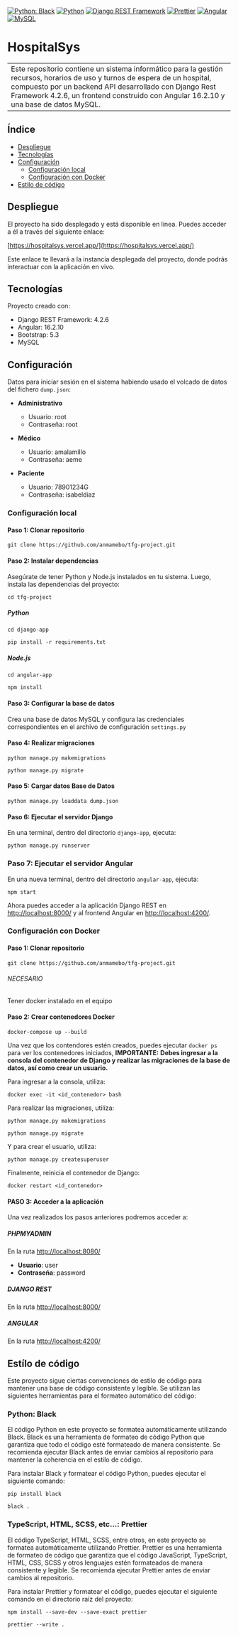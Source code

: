 [![Python: Black](https://img.shields.io/badge/code%20style-black-000000.svg)](https://github.com/psf/black)
[![Python](https://img.shields.io/badge/Python-3.11.1-blue.svg)](https://www.python.org/downloads/release/python-3111/)
[![Django REST Framework](https://img.shields.io/badge/Django_REST_Framework-ff1709?style=flat&logo=django&logoColor=white&color=ff1709&labelColor=gray)](https://www.django-rest-framework.org/)
[![Prettier](https://img.shields.io/badge/Prettier-%23F7B93E.svg?style=flat&logo=prettier&logoColor=white)](https://prettier.io/)
[![Angular](https://img.shields.io/badge/Angular-%23DD0031.svg?style=flat&logo=angular&logoColor=white)](https://angular.io/)
[![MySQL](https://img.shields.io/badge/MySQL-%2300f.svg?style=flat&logo=mysql&logoColor=white)](https://www.mysql.com/)



# HospitalSys

<table>
<tr>
<td>
  Este repositorio contiene un sistema informático para la gestión recursos, horarios de uso y turnos de espera de un hospital, compuesto por un backend API desarrollado con Django Rest Framework 4.2.6, un frontend construido con Angular 16.2.10 y una base de datos MySQL.
</td>
</tr>
</table>

## Índice
* [Despliegue](#despliegue)
* [Tecnologías](#tecnologías)
* [Configuración](#configuración)
    * [Configuración local](#configuración-local)
    * [Configuración con Docker](#configuración-con-docker)
* [Estilo de código](#estílo-de-código)

## Despliegue

El proyecto ha sido desplegado y está disponible en línea. Puedes acceder a él a través del siguiente enlace:

[https://hospitalsys.vercel.app/](https://hospitalsys.vercel.app/)

Este enlace te llevará a la instancia desplegada del proyecto, donde podrás interactuar con la aplicación en vivo.

## Tecnologías
Proyecto creado con:
* Django REST Framework: 4.2.6
* Angular: 16.2.10
* Bootstrap: 5.3
* MySQL
	
## Configuración
Datos para iniciar sesión en el sistema habiendo usado el volcado de datos del fichero `dump.json`:
* __Administrativo__
  * Usuario: root
  * Contraseña: root

* __Médico__
  * Usuario: amalamillo
  * Contraseña: aeme

* __Paciente__
  * Usuario: 78901234G
  * Contraseña: isabeldiaz

### Configuración local

#### Paso 1: Clonar repositorio

```
git clone https://github.com/anmamebo/tfg-project.git
```

#### Paso 2: Instalar dependencias
Asegúrate de tener Python y Node.js instalados en tu sistema. Luego, instala las dependencias del proyecto:

```
cd tfg-project
```

##### Python
```
cd django-app
```
```
pip install -r requirements.txt
```

##### Node.js
```
cd angular-app
```
```
npm install
```

#### Paso 3: Configurar la base de datos
Crea una base de datos MySQL y configura las credenciales correspondientes en el archivo de configuración ```settings.py```

#### Paso 4: Realizar migraciones
```
python manage.py makemigrations
```
```
python manage.py migrate
```

#### Paso 5: Cargar datos Base de Datos
```
python manage.py loaddata dump.json
```

#### Paso 6: Ejecutar el servidor Django
En una terminal, dentro del directorio ```django-app```, ejecuta:
```
python manage.py runserver
```

### Paso 7: Ejecutar el servidor Angular
En una nueva terminal, dentro del directorio ```angular-app```, ejecuta:
```
npm start
```

Ahora puedes acceder a la aplicación Django REST en [http://localhost:8000/](http://localhost:8000/) y al frontend Angular en [http://localhost:4200/](http://localhost:4200/).

### Configuración con Docker


#### Paso 1: Clonar repositorio
```
git clone https://github.com/anmamebo/tfg-project.git
```

###### NECESARIO
Tener docker instalado en el equipo

#### Paso 2: Crear contenedores Docker
```
docker-compose up --build
```

Una vez que los contendores estén creados, puedes ejecutar ``` docker ps ``` para ver los contenedores iniciados, **IMPORTANTE:** **Debes ingresar a la consola del contenedor de Django y realizar las migraciones de la base de datos, así como crear un usuario.**

Para ingresar a la consola, utiliza:
```
docker exec -it <id_contenedor> bash
```

Para realizar las migraciones, utiliza:
```
python manage.py makemigrations
```
```
python manage.py migrate
```

Y para crear el usuario, utiliza:
```
python manage.py createsuperuser
```

Finalmente, reinicia el contenedor de Django:
```
docker restart <id_contenedor>
```

#### PASO 3: Acceder a la aplicación

Una vez realizados los pasos anteriores podremos acceder a:

##### PHPMYADMIN
En la ruta [http://localhost:8080/](http://localhost:8080/)

- **Usuario**: user
- **Contraseña**: password

##### DJANGO REST
En la ruta [http://localhost:8000/](http://localhost:8000/)

##### ANGULAR
En la ruta [http://localhost:4200/](http://localhost:4200/)

## Estílo de código

Este proyecto sigue ciertas convenciones de estilo de código para mantener una base de código consistente y legible. Se utilizan las siguientes herramientas para el formateo automático del código:

### Python: Black

El código Python en este proyecto se formatea automáticamente utilizando Black. Black es una herramienta de formateo de código Python que garantiza que todo el código esté formateado de manera consistente. Se recomienda ejecutar Black antes de enviar cambios al repositorio para mantener la coherencia en el estilo de código.

Para instalar Black y formatear el código Python, puedes ejecutar el siguiente comando:

```
pip install black
```

```
black .
```

### TypeScript, HTML, SCSS, etc...: Prettier

El código TypeScript, HTML, SCSS, entre otros, en este proyecto se formatea automáticamente utilizando Prettier. Prettier es una herramienta de formateo de código que garantiza que el código JavaScript, TypeScript, HTML, CSS, SCSS y otros lenguajes estén formateados de manera consistente y legible. Se recomienda ejecutar Prettier antes de enviar cambios al repositorio.

Para instalar Prettier y formatear el código, puedes ejecutar el siguiente comando en el directorio raíz del proyecto:

```
npm install --save-dev --save-exact prettier
```

```
prettier --write .
```
